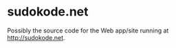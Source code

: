 sudokode.net
============
Possibly the source code for the Web app/site running at http://sudokode.net.
